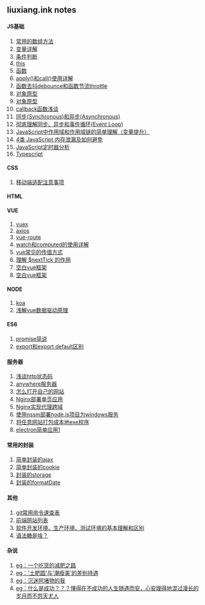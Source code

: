 ## liuxiang.ink notes
#### JS基础
1. [常用的数组方法](https://github.com/liuxiang112/liuxiang_ink-notes/blob/master/doc/Array.md)
2. [变量详解](https://github.com/liuxiang112/liuxiang_ink-notes/blob/master/doc/variable.md)
3. [条件判断]()
4. [this](https://github.com/liuxiang112/liuxiang_ink-notes/blob/master/doc/this.md)
5. [函数](https://github.com/liuxiang112/liuxiang_ink-notes/blob/master/doc/function.md)
6. [apply()和call()使用详解](https://github.com/liuxiang112/liuxiang_ink-notes/blob/master/doc/applyandcall.md)
7. [函数去抖debounce和函数节流throttle](https://github.com/liuxiang112/liuxiang_ink-notes/blob/master/doc/debounceandthrottle.md)
8. [对象原型](https://github.com/liuxiang112/liuxiang_ink-notes/blob/master/doc/prototype.md)
9. [对象原型](https://github.com/liuxiang112/liuxiang_ink-notes/blob/master/doc/prototype.md)
10. [callback函数浅谈](https://github.com/liuxiang112/liuxiang_ink-notes/blob/master/doc/callback.md)
11. [同步(Synchronous)和异步(Asynchronous)](https://github.com/liuxiang112/liuxiang_ink-notes/blob/master/doc/sync.md)
12. [彻底理解同步、异步和事件循环(Event Loop)](https://github.com/liuxiang112/liuxiang_ink-notes/blob/master/doc/event_loop.md)
13. [JavaScript中作用域和作用域链的简单理解（变量提升）](https://github.com/liuxiang112/liuxiang_ink-notes/blob/master/doc/scope_chain.md)
14. [4类 JavaScript 内存泄漏及如何避免](https://github.com/liuxiang112/liuxiang_ink-notes/blob/master/doc/memory_leaks.md)
15. [JavaScript定时器分析](https://github.com/liuxiang112/liuxiang_ink-notes/blob/master/doc/setTimeout.md)
16. [Typescript](https://github.com/liuxiang112/liuxiang_ink-notes/blob/master/doc/typescript.md)
#### CSS
1. [移动端适配注意事项](https://github.com/liuxiang112/liuxiang_ink-notes/blob/master/doc/flexble.md)
#### HTML
#### VUE
1. [vuex]()
2. [axios]()
3. [vue-route](https://github.com/liuxiang112/liuxiang_ink-notes/blob/master/doc/vue-router.md)
4. [watch和computed的使用详解](https://github.com/liuxiang112/liuxiang_ink-notes/blob/master/doc/watchandcomputer.md)
5. [vue常见的传值方式](https://github.com/liuxiang112/liuxiang_ink-notes/blob/master/doc/propsandemit.md)
6. [理解 $nextTick 的作用](https://github.com/liuxiang112/liuxiang_ink-notes/blob/master/doc/nextTick.md)
7. [空白vue框架](https://github.com/liuxiang112/vue-blank-project)
8. [空白vue框架](https://github.com/liuxiang112/vue-blank-project)
#### NODE
1. [koa](https://github.com/liuxiang112/liuxiang_ink-notes/blob/master/doc/koa.md)
2. [浅解vue数据驱动原理](https://github.com/liuxiang112/liuxiang_ink-notes/blob/master/doc/vue.md)
#### ES6
1. [promise简说](https://github.com/liuxiang112/liuxiang_ink-notes/blob/master/doc/promise.md)
2. [export和export default区别](https://github.com/liuxiang112/liuxiang_ink-notes/blob/master/doc/export.md)
#### 服务器
1. [浅谈http状态码](https://github.com/liuxiang112/liuxiang_ink-notes/blob/master/doc/http.md)
2. [anywhere服务器](https://github.com/liuxiang112/liuxiang_ink-notes/blob/master/doc/anywhere_service.md)
3. [怎么打开自己的网站](https://github.com/liuxiang112/liuxiang_ink-notes/blob/master/doc/open_web.md)
4. [Nginx部署单页应用](https://github.com/liuxiang112/liuxiang_ink-notes/blob/master/doc/nginx.md)
5. [Nginx实现代理跨域](https://github.com/liuxiang112/liuxiang_ink-notes/blob/master/doc/nginx-proxy.md)
6. [使用nssm部署node.js项目为windows服务](https://github.com/liuxiang112/liuxiang_ink-notes/blob/master/doc/nssm.md)
7. [将任意网站打包成本地exe程序](https://github.com/liuxiang112/liuxiang_ink-notes/blob/master/doc/exe.md)
8. [electron简单应用1](https://github.com/liuxiang112/liuxiang_ink-notes/blob/master/doc/electron.md)
#### 常用的封装
1. [简单封装的ajax](https://github.com/liuxiang112/liuxiang_ink-notes/blob/master/doc/ajax.md)
2. [简单封装的cookie](https://github.com/liuxiang112/liuxiang_ink-notes/blob/master/doc/session.md)
3. [封装的storage](https://github.com/liuxiang112/liuxiang_ink-notes/blob/master/doc/storage.md)
4. [封装的formatDate](https://github.com/liuxiang112/liuxiang_ink-notes/blob/master/doc/formatDate.md)
#### 其他
1. [git常用命令速查表](https://github.com/liuxiang112/liuxiang_ink-notes/blob/master/doc/git.md)
2. [前端网站列表](https://github.com/liuxiang112/liuxiang_ink-notes/blob/master/doc/web.md)
3. [软件开发环境、生产环境、测试环境的基本理解和区别](https://github.com/liuxiang112/liuxiang_ink-notes/blob/master/doc/development_environment.md)
4. [语法糖是啥？](https://github.com/liuxiang112/liuxiang_ink-notes/blob/master/doc/syntactic_sugar.md)
#### 杂说
1. [eg：一个吃货的减肥之路]()
2. [eg：'土肥圆'与'潮瘦美'的差别待遇]()
3. [eg：沉迷阿堵物的我]()
4. [eg：什么是成功？？？懂得在不成功的人生随遇而安，心安理得地混过漫长的岁月而不怨天尤人]()
